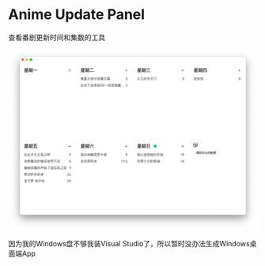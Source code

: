 # Anime Update Panel

查看番剧更新时间和集数的工具

![截图](demo/截图.png)

因为我的Windows盘不够我装Visual Studio了，所以暂时没办法生成Windows桌面端App
